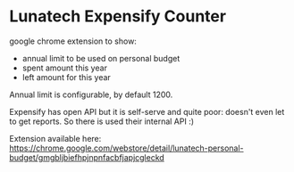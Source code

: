# Lunatech Expensify Counter

google chrome extension to show:
- annual limit to be used on personal budget
- spent amount this year
- left amount for this year

Annual limit is configurable, by default 1200.

Expensify has open API but it is self-serve and quite poor: doesn't even let to get reports.
So there is used their internal API :)

Extension available here:
https://chrome.google.com/webstore/detail/lunatech-personal-budget/gmgbljbiefhpjnpnfacbfjapjcgleckd
